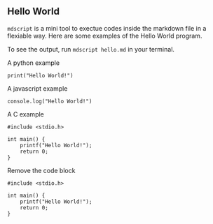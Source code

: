 Hello World
---

`mdscript` is a mini tool to exectue codes inside the markdown file in a flexiable way. Here are some examples of the Hello World program.

To see the output, run `mdscript hello.md` in your terminal.

A python example

```python, @mdscript
print("Hello World!")
```

A javascript example

```javascript, @mdscript
console.log("Hello World!")
```

A C example

```c, @mdscript
#include <stdio.h>

int main() {
    printf("Hello World!");
    return 0;
}
```

Remove the code block

```c, @mdscript(--no-code)
#include <stdio.h>

int main() {
    printf("Hello World!");
    return 0;
}
```
